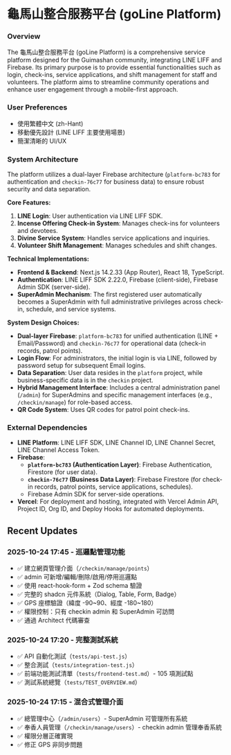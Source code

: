 # 龜馬山整合服務平台 (goLine Platform)

### Overview
The 龜馬山整合服務平台 (goLine Platform) is a comprehensive service platform designed for the Guimashan community, integrating LINE LIFF and Firebase. Its primary purpose is to provide essential functionalities such as login, check-ins, service applications, and shift management for staff and volunteers. The platform aims to streamline community operations and enhance user engagement through a mobile-first approach.

### User Preferences
- 使用繁體中文 (zh-Hant)
- 移動優先設計 (LINE LIFF 主要使用場景)
- 簡潔清晰的 UI/UX

### System Architecture
The platform utilizes a dual-layer Firebase architecture (`platform-bc783` for authentication and `checkin-76c77` for business data) to ensure robust security and data separation.

**Core Features:**
1.  **LINE Login**: User authentication via LINE LIFF SDK.
2.  **Incense Offering Check-in System**: Manages check-ins for volunteers and devotees.
3.  **Divine Service System**: Handles service applications and inquiries.
4.  **Volunteer Shift Management**: Manages schedules and shift changes.

**Technical Implementations:**
-   **Frontend & Backend**: Next.js 14.2.33 (App Router), React 18, TypeScript.
-   **Authentication**: LINE LIFF SDK 2.22.0, Firebase (client-side), Firebase Admin SDK (server-side).
-   **SuperAdmin Mechanism**: The first registered user automatically becomes a SuperAdmin with full administrative privileges across check-in, schedule, and service systems.

**System Design Choices:**
-   **Dual-layer Firebase**: `platform-bc783` for unified authentication (LINE + Email/Password) and `checkin-76c77` for operational data (check-in records, patrol points).
-   **Login Flow**: For administrators, the initial login is via LINE, followed by password setup for subsequent Email logins.
-   **Data Separation**: User data resides in the `platform` project, while business-specific data is in the `checkin` project.
-   **Hybrid Management Interface**: Includes a central administration panel (`/admin`) for SuperAdmins and specific management interfaces (e.g., `/checkin/manage`) for role-based access.
-   **QR Code System**: Uses QR codes for patrol point check-ins.

### External Dependencies
-   **LINE Platform**: LINE LIFF SDK, LINE Channel ID, LINE Channel Secret, LINE Channel Access Token.
-   **Firebase**:
    -   **`platform-bc783` (Authentication Layer)**: Firebase Authentication, Firestore (for user data).
    -   **`checkin-76c77` (Business Data Layer)**: Firebase Firestore (for check-in records, patrol points, service applications, schedules).
    -   Firebase Admin SDK for server-side operations.
-   **Vercel**: For deployment and hosting, integrated with Vercel Admin API, Project ID, Org ID, and Deploy Hooks for automated deployments.

## Recent Updates

### 2025-10-24 17:45 - 巡邏點管理功能
- ✅ 建立網頁管理介面（`/checkin/manage/points`）
- ✅ admin 可新增/編輯/刪除/啟用/停用巡邏點
- ✅ 使用 react-hook-form + Zod schema 驗證
- ✅ 完整的 shadcn 元件系統（Dialog, Table, Form, Badge）
- ✅ GPS 座標驗證（緯度 -90~90、經度 -180~180）
- ✅ 權限控制：只有 checkin admin 和 SuperAdmin 可訪問
- ✅ 通過 Architect 代碼審查

### 2025-10-24 17:20 - 完整測試系統
- ✅ API 自動化測試（`tests/api-test.js`）
- ✅ 整合測試（`tests/integration-test.js`）
- ✅ 前端功能測試清單（`tests/frontend-test.md`）- 105 項測試點
- ✅ 測試系統總覽（`tests/TEST_OVERVIEW.md`）

### 2025-10-24 17:15 - 混合式管理介面
- ✅ 總管理中心（`/admin/users`）- SuperAdmin 可管理所有系統
- ✅ 奉香人員管理（`/checkin/manage/users`）- checkin admin 管理奉香系統
- ✅ 權限分層正確實現
- ✅ 修正 GPS 非同步問題